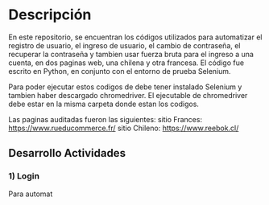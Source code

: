 # Descripción
En este repositorio, se encuentran los códigos utilizados para automatizar el registro de usuario, el ingreso de usuario, el cambio de contraseña, el recuperar la contraseña y tambien usar fuerza bruta para el ingreso a una cuenta, en dos paginas web, una chilena y otra francesa. El código fue escrito en Python, en conjunto con el entorno de prueba Selenium.

Para poder ejecutar estos codigos de debe tener instalado Selenium y tambien haber descargado chromedriver. El ejecutable de chromedriver debe estar en la misma carpeta donde estan los codigos.

Las paginas auditadas fueron las siguientes:
sitio Frances: https://www.rueducommerce.fr/
sitio Chileno: https://www.reebok.cl/


## Desarrollo Actividades

### 1) Login

Para automat

